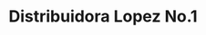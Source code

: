 ---
title: "Distribuidora Lopez No.1"
url: /retalhuleu/distribuidora-lopez-no-1/
shop: Warenhaus
---